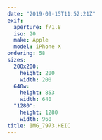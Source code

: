 ```yaml
---
date: "2019-09-15T11:52:21Z"
exif:
  aperture: f/1.8
  iso: 20
  make: Apple
  model: iPhone X
ordering: 58
sizes:
  200x200:
    height: 200
    width: 200
  640w:
    height: 853
    width: 640
  "1280":
    height: 1280
    width: 960
title: IMG_7973.HEIC
---
```

